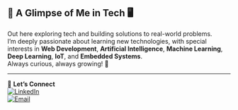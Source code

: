 ## 🌿 A Glimpse of Me in Tech 🖥️

Out here exploring tech and building solutions to real-world problems.  
I’m deeply passionate about learning new technologies, with special interests in **Web Development**, **Artificial Intelligence**, **Machine Learning**, **Deep Learning**, **IoT**, and **Embedded Systems**.  
Always curious, always growing! 🚀

---

🛜 **Let’s Connect**  
[![LinkedIn](https://img.shields.io/badge/LinkedIn-Connect-success?style=flat&logo=linkedin&logoColor=white)](https://www.linkedin.com/in/krupa-nadgir-3660b425b/)  
[![Email](https://img.shields.io/badge/Email-krupanadgir@gmail.com-red?style=flat&logo=gmail&logoColor=white)](mailto:krupanadgir@gmail.com)
